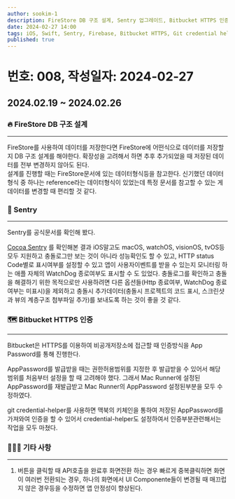 ```yaml
---
author: sookim-1
description: FireStore DB 구조 설계, Sentry 업그레이드, Bitbucket HTTPS 인증, git credential helper
date: 2024-02-27 14:00
tags: iOS, Swift, Sentry, Firebase, Bitbucket HTTPS, Git credential helper
published: true
---
```

# 번호: 008, 작성일자: 2024-02-27

## 2024.02.19 ~ 2024.02.26
### 🔥 FireStore DB 구조 설계
---
FireStore를 사용하여 데이터를 저장한다면 FireStore에 어떤식으로 데이터를 저장할지 DB 구조 설계를 해야한다. 
확장성을 고려해서 하면 추후 추가되었을 때 저장된 데이터를 전부 변경하지 않아도 된다.  
설계를 진행할 때는 FireStore문서에 있는 데이터형식등을 참고한다.
신기했던 데이터형식 중 하나는 reference라는 데이터형식이 있었는데 특정 문서를 참고할 수 있는 게 데이터를 변경할 때 편리할 것 같다.

### 🛫 Sentry
---

Sentry를 공식문서를 확인해 봤다.

[Cocoa Sentry](https://sentry.io/for/cocoa/) 를 확인해본 결과 iOS말고도 macOS, watchOS, visionOS, tvOS등 모두 지원하고 충돌로그만 보는 것이 아니라 성능확인도 할 수 있고, HTTP status Code별로 표시여부를 설정할 수 있고 앱이 사용자이벤트를 받을 수 있는지 모니터링 하는 애플 자체의 WatchDog 종로여부도 표시할 수 도 있었다. 
충돌로그를 확인하고 충돌을 해결하기 위한 목적으로만 사용하려면 다른 옵션들(Http 종료여부, WatchDog 종료여부는 미표시)을 제외하고 충돌시 추가데이터(충돌시 프로젝트의 코드 표시, 스크린샷과 뷰의 계층구조 첨부파일 추가)를 보내도록 하는 것이 좋을 것 같다.

### 🗺️ Bitbucket HTTPS 인증
---

Bitbucket은 HTTPS를 이용하여 비공개저장소에 접근할 때 인증방식을 App Password를 통해 진행한다.

AppPassword를 발급받을 때는 권한허용범위를 지정한 후 발급받을 수 있어서 해당 범위를 처음부터 설정을 할 때 고려해야 했다. 그래서 Mac Runner에 설정된 AppPassword를 재발급받고 Mac Runner의 AppPassword 설정된부분을 모두 수정하였다.

git credential-helper를 사용하면 맥북의 키체인을 통하여 저장된 AppPassword를 가져와여 인증을 할 수 있어서 credential-helper도 설정하여서 인증부분관련해서는 작업을 모두 마쳤다.

### 🙋🏻‍♂️ 기타 사항
---

1. 버튼을 클릭할 때 API호출을 완료후 화면전환 하는 경우 빠르게 중복클릭하면 화면이 여러번 전환되는 경우, 하나의 화면에서 UI Componente들이 변경될 때 매끄럽지 않은 경우등을 수정하면 앱 안정성이 향상된다.

